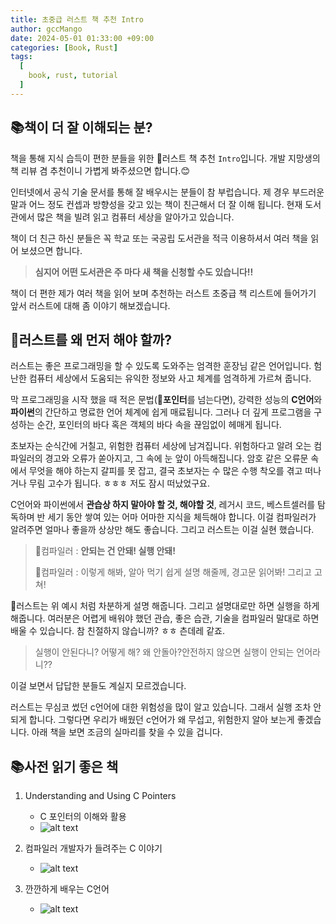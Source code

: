 ```yaml
---
title: 초중급 러스트 책 추천 Intro
author: gccMango
date: 2024-05-01 01:33:00 +09:00
categories: [Book, Rust]
tags:
  [
    book, rust, tutorial
  ]
---
```

## 📚책이 더 잘 이해되는 분?

책을 통해 지식 습득이 편한 분들을 위한 🦀러스트 책 추천 `Intro`입니다. 개발 지망생의 책 리뷰 겸 추천이니 가볍게 봐주셨으면 합니다.😊

인터넷에서 공식 기술 문서를 통해 잘 배우시는 분들이 참 부럽습니다. 제 경우 부드러운 말과 어느 정도 컨셉과 방향성을 갖고 있는 책이 친근해서 더 잘 이해 됩니다. 현재 도서관에서 많은 책을 빌려 읽고 컴퓨터 세상을 알아가고 있습니다.

책이 더 친근 하신 분들은 꼭 학교 또는 국공립 도서관을 적극 이용하셔서 여러 책을 읽어 보셨으면 합니다.

> **심지어 어떤 도서관은 주 마다 새 책을 신청할 수도 있습니다!!**

책이 더 편한 제가 여러 책을 읽어 보며 추천하는 러스트 초중급 책 리스트에 들어가기 앞서 러스트에 대해 좀 이야기 해보겠습니다.

## 🦀러스트를 왜 먼저 해야 할까?

러스트는 좋은 프로그래밍을 할 수 있도록 도와주는 엄격한 훈장님 같은 언어입니다. 험난한 컴퓨터 세상에서 도움되는 유익한 정보와 사고 체계를 엄격하게 가르쳐 줍니다.

막 프로그래밍을 시작 했을 때 적은 문법(**🎯포인터**를 넘는다면), 강력한 성능의 **C언어**와 **파이썬**의 간단하고 명료한 언어 체계에 쉽게 매료됩니다. 그러나 더 깊게 프로그램을 구성하는 순간, 포인터의 바다 혹은 객체의 바다 속을 끊임없이 헤매게 됩니다.

초보자는 순식간에 거칠고, 위험한 컴퓨터 세상에 남겨집니다. 위험하다고 알려 오는 컴파일러의 경고와 오류가 쏟아지고, 그 속에 눈 앞이 아득해집니다. 암호 같은 오류문 속에서 무엇을 해야 하는지 갈피를 못 잡고, 결국 초보자는 수 많은 수행 착오를 겪고 떠나거나 무림 고수가 됩니다. ㅎㅎㅎ 저도 잠시 떠났었구요.

C언어와 파이썬에서 **관습상 하지 말아야 할 것, 해야할 것**, 레거시 코드, 베스트셀러를 탐독하며 반 세기 동안 쌓여 있는 어마 어마한 지식을 체득해야 합니다. 이걸 컴파일러가 알려주면 얼마나 좋을까 상상만 해도 좋습니다. 그리고 러스트는 이걸 실현 했습니다.

> 🦀컴파일러 : **안되는 건 안돼! 실행 안돼!**
>
> 🦀컴파일러 : 이렇게 해봐, 알아 먹기 쉽게 설명 해줄께, 경고문 읽어봐! 그리고 고쳐!

🦀러스트는 위 예시 처럼 차분하게 설명 해줍니다. 그리고 설명대로만 하면 실행을 하게 해줍니다. 여러분은 어렵게 배워야 했던 관습, 좋은 습관, 기술을 컴파일러 말대로 하면 배울 수 있습니다. 참 친절하지 않습니까? ㅎㅎ 츤데레 같죠.

> 실행이 안된다니? 어떻게 해? 왜 안돌아?안전하지 않으면 실행이 안되는 언어라니??

이걸 보면서 답답한 분들도 계실지 모르겠습니다.  

러스트는 무심코 썼던 c언어에 대한 위험성을 많이 알고 있습니다. 그래서 실행 조차 안되게 합니다. 그렇다면 우리가 배웠던 c언어가 왜 무섭고, 위험한지 알아 보는게 좋겠습니다. 아래 책을 보면 조금의 실마리를 찾을 수 있을 겁니다.

## 📚사전 읽기 좋은 책

1. Understanding and Using C Pointers
   - C 포인터의 이해와 활용
   - ![alt text](https://image.aladin.co.kr/product/3378/48/cover200/8994506799_1.jpg)

2. 컴파일러 개발자가 들려주는 C 이야기
   - ![alt text](https://image.aladin.co.kr/product/28612/87/cover200/8966263313_1.jpg)

3. 깐깐하게 배우는 C언어
   - ![alt text](https://image.aladin.co.kr/product/13193/12/cover200/8966262155_1.jpg)
